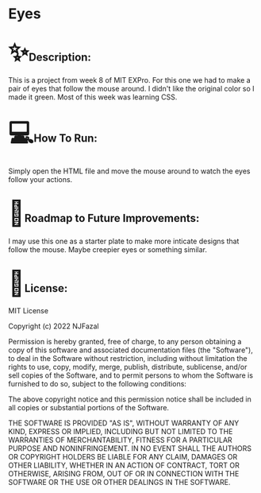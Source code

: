 <!DOCTYPE html>
<html>
    <body>
        <h1>Eyes</h1>
        <h2><span style='font-size:50px;'>&#10024;</span>Description:</h2>
        <p>This is a project from week 8 of MIT EXPro. For this one we had to make a pair of eyes that follow the mouse around. I didn't like the original color so I made it green. Most of this week was learning CSS.</p>
        <h2><span style='font-size:50px;'>&#128187;</span>How To Run:</h2>
        <p>Simply open the HTML file and move the mouse around to watch the eyes follow your actions.</p>
        <h2><span style='font-size:50px;'>&#128679;</span>Roadmap to Future Improvements:</h2>
        <p>I may use this one as a starter plate to make more inticate designs that follow the mouse. Maybe creepier eyes or something similar.</p>
        <h2><span style='font-size:50px;'>&#128220;</span>License:</h2>
<p>MIT License<br /></p> 

<p>Copyright (c) 2022 NJFazal<br /></p>



<p>Permission is hereby granted, free of charge, to any person obtaining a copy
of this software and associated documentation files (the "Software"), to deal
in the Software without restriction, including without limitation the rights
to use, copy, modify, merge, publish, distribute, sublicense, and/or sell
copies of the Software, and to permit persons to whom the Software is
furnished to do so, subject to the following conditions:<br /></p>


<p>The above copyright notice and this permission notice shall be included in all
copies or substantial portions of the Software.<br /></p>

<p>THE SOFTWARE IS PROVIDED "AS IS", WITHOUT WARRANTY OF ANY KIND, EXPRESS OR
IMPLIED, INCLUDING BUT NOT LIMITED TO THE WARRANTIES OF MERCHANTABILITY,
FITNESS FOR A PARTICULAR PURPOSE AND NONINFRINGEMENT. IN NO EVENT SHALL THE
AUTHORS OR COPYRIGHT HOLDERS BE LIABLE FOR ANY CLAIM, DAMAGES OR OTHER
LIABILITY, WHETHER IN AN ACTION OF CONTRACT, TORT OR OTHERWISE, ARISING FROM,
OUT OF OR IN CONNECTION WITH THE SOFTWARE OR THE USE OR OTHER DEALINGS IN THE
SOFTWARE.</p>
    </body>
</html>
